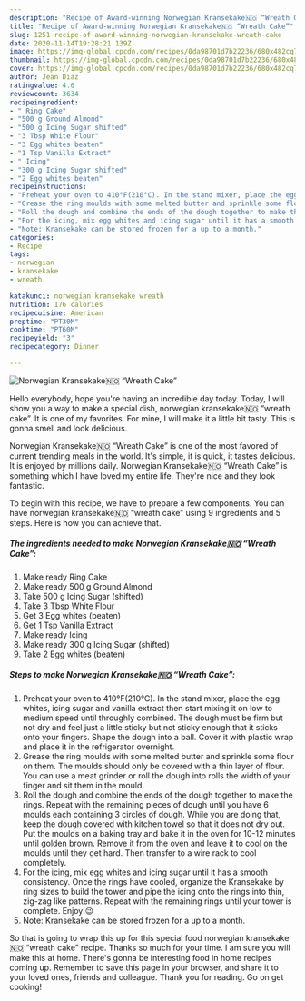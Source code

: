 ```yaml
---
description: "Recipe of Award-winning Norwegian Kransekake🇳🇴 “Wreath Cake”"
title: "Recipe of Award-winning Norwegian Kransekake🇳🇴 “Wreath Cake”"
slug: 1251-recipe-of-award-winning-norwegian-kransekake-wreath-cake
date: 2020-11-14T19:28:21.139Z
image: https://img-global.cpcdn.com/recipes/0da98701d7b22236/680x482cq70/norwegian-kransekake🇳🇴-wreath-cake-recipe-main-photo.jpg
thumbnail: https://img-global.cpcdn.com/recipes/0da98701d7b22236/680x482cq70/norwegian-kransekake🇳🇴-wreath-cake-recipe-main-photo.jpg
cover: https://img-global.cpcdn.com/recipes/0da98701d7b22236/680x482cq70/norwegian-kransekake🇳🇴-wreath-cake-recipe-main-photo.jpg
author: Jean Diaz
ratingvalue: 4.6
reviewcount: 3634
recipeingredient:
- " Ring Cake"
- "500 g Ground Almond"
- "500 g Icing Sugar shifted"
- "3 Tbsp White Flour"
- "3 Egg whites beaten"
- "1 Tsp Vanilla Extract"
- " Icing"
- "300 g Icing Sugar shifted"
- "2 Egg whites beaten"
recipeinstructions:
- "Preheat your oven to 410°F(210°C). In the stand mixer, place the egg whites, icing sugar and vanilla extract then start mixing it on low to medium speed until throughly combined. The dough must be firm but not dry and feel just a little sticky but not sticky enough that it sticks onto your fingers. Shape the dough into a ball. Cover it with plastic wrap and place it in the refrigerator overnight."
- "Grease the ring moulds with some melted butter and sprinkle some flour on them. The moulds should only be covered with a thin layer of flour. You can use a meat grinder or roll the dough into rolls the width of your finger and sit them in the mould."
- "Roll the dough and combine the ends of the dough together to make the rings. Repeat with the remaining pieces of dough until you have 6 moulds each containing 3 circles of dough. While you are doing that, keep the dough covered with kitchen towel so that it does not dry out. Put the moulds on a baking tray and bake it in the oven for 10-12 minutes until golden brown. Remove it from the oven and leave it to cool on the moulds until they get hard. Then transfer to a wire rack to cool completely."
- "For the icing, mix egg whites and icing sugar until it has a smooth consistency. Once the rings have cooled, organize the Kransekake by ring sizes to build the tower and pipe the icing onto the rings into thin, zig-zag like patterns. Repeat with the remaining rings until your tower is complete. Enjoy!😉"
- "Note: Kransekake can be stored frozen for a up to a month."
categories:
- Recipe
tags:
- norwegian
- kransekake
- wreath

katakunci: norwegian kransekake wreath 
nutrition: 176 calories
recipecuisine: American
preptime: "PT30M"
cooktime: "PT60M"
recipeyield: "3"
recipecategory: Dinner

---
```



![Norwegian Kransekake🇳🇴 “Wreath Cake”](https://img-global.cpcdn.com/recipes/0da98701d7b22236/680x482cq70/norwegian-kransekake🇳🇴-wreath-cake-recipe-main-photo.jpg)

Hello everybody, hope you're having an incredible day today. Today, I will show you a way to make a special dish, norwegian kransekake🇳🇴 “wreath cake”. It is one of my favorites. For mine, I will make it a little bit tasty. This is gonna smell and look delicious.



Norwegian Kransekake🇳🇴 “Wreath Cake” is one of the most favored of current trending meals in the world. It's simple, it is quick, it tastes delicious. It is enjoyed by millions daily. Norwegian Kransekake🇳🇴 “Wreath Cake” is something which I have loved my entire life. They're nice and they look fantastic.


To begin with this recipe, we have to prepare a few components. You can have norwegian kransekake🇳🇴 “wreath cake” using 9 ingredients and 5 steps. Here is how you can achieve that.

<!--inarticleads1-->

##### The ingredients needed to make Norwegian Kransekake🇳🇴 “Wreath Cake”:

1. Make ready  Ring Cake
1. Make ready 500 g Ground Almond
1. Take 500 g Icing Sugar (shifted)
1. Take 3 Tbsp White Flour
1. Get 3 Egg whites (beaten)
1. Get 1 Tsp Vanilla Extract
1. Make ready  Icing
1. Make ready 300 g Icing Sugar (shifted)
1. Take 2 Egg whites (beaten)




<!--inarticleads2-->

##### Steps to make Norwegian Kransekake🇳🇴 “Wreath Cake”:

1. Preheat your oven to 410°F(210°C). In the stand mixer, place the egg whites, icing sugar and vanilla extract then start mixing it on low to medium speed until throughly combined. The dough must be firm but not dry and feel just a little sticky but not sticky enough that it sticks onto your fingers. Shape the dough into a ball. Cover it with plastic wrap and place it in the refrigerator overnight.
1. Grease the ring moulds with some melted butter and sprinkle some flour on them. The moulds should only be covered with a thin layer of flour. You can use a meat grinder or roll the dough into rolls the width of your finger and sit them in the mould.
1. Roll the dough and combine the ends of the dough together to make the rings. Repeat with the remaining pieces of dough until you have 6 moulds each containing 3 circles of dough. While you are doing that, keep the dough covered with kitchen towel so that it does not dry out. Put the moulds on a baking tray and bake it in the oven for 10-12 minutes until golden brown. Remove it from the oven and leave it to cool on the moulds until they get hard. Then transfer to a wire rack to cool completely.
1. For the icing, mix egg whites and icing sugar until it has a smooth consistency. Once the rings have cooled, organize the Kransekake by ring sizes to build the tower and pipe the icing onto the rings into thin, zig-zag like patterns. Repeat with the remaining rings until your tower is complete. Enjoy!😉
1. Note: Kransekake can be stored frozen for a up to a month.




So that is going to wrap this up for this special food norwegian kransekake🇳🇴 “wreath cake” recipe. Thanks so much for your time. I am sure you will make this at home. There's gonna be interesting food in home recipes coming up. Remember to save this page in your browser, and share it to your loved ones, friends and colleague. Thank you for reading. Go on get cooking!
